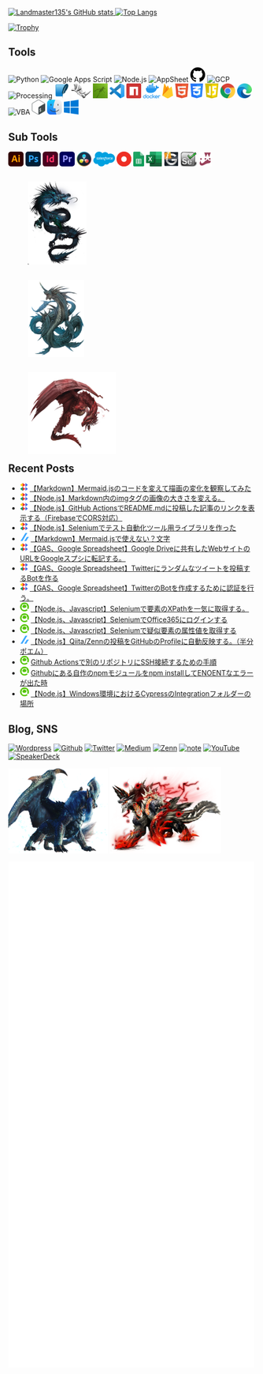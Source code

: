 <!-- - 👋 Hi, I’m @Landmaster135
- 👀 I’m interested in ...
- 🌱 I’m currently learning ...
- 💞️ I’m looking to collaborate on ...
- 📫 How to reach me ... -->

<!---
Landmaster135/Landmaster135 is a ✨ special ✨ repository because its `README.md` (this file) appears on your GitHub profile.
You can click the Preview link to take a look at your changes.
--->

<!-- No stylesheet execept github-markdown-css is readable in GitHub -->
<!-- <link href="style/main.css" rel="stylesheet"></link> -->

<p align="left">
  <a href="https://github.com/anuraghazra/github-readme-stats">
    <img height="150.2em" alt="Landmaster135's GitHub stats" src="https://github-readme-stats.vercel.app/api/?username=Landmaster135&theme=tokyonight&show_icons=true" />
  </a>
  <a href="https://github.com/anuraghazra/github-readme-stats">
    <img height="150.2em" alt="Top Langs" src="https://github-readme-stats.vercel.app/api/top-langs/?username=Landmaster135&layout=compact&theme=tokyonight" />
  </a>
</p>
<p>
  <a href="https://github.com/ryo-ma/github-profile-trophy">
    <img height="100.2em" alt="Trophy" src="https://github-profile-trophy.vercel.app/?username=Landmaster135&theme=dracula&column=7" />
  </a>
</p>

## Tools
<p align="left">
<!--[START IMAGE LIST]-->
  <img height="30.2em" alt="Python" src="https://www.vectorlogo.zone/logos/python/python-icon.svg">
  <img height="30.2em" alt="Google Apps Script" src="https://upload.wikimedia.org/wikipedia/commons/2/2f/Google_Apps_Script.svg">
  <img height="30.2em" alt="Node.js" src="https://www.vectorlogo.zone/logos/nodejs/nodejs-icon.svg">
  <img height="30.2em" alt="AppSheet" src="https://upload.wikimedia.org/wikipedia/commons/5/52/AppSheet_Logo.svg">
  <img height="30.2em" alt="GitHub" src="img/Tools/github.png">
  <img height="30.2em" alt="GCP" src="https://www.vectorlogo.zone/logos/google_cloud/google_cloud-icon.svg">
  <img height="30.2em" alt="Processing" src="https://upload.wikimedia.org/wikipedia/commons/5/59/Processing_Logo_Clipped.svg">
  <img height="30.2em" alt="Sqlite" src="img/Tools/sqlite.png">
  <img height="30.2em" alt="Rhinoceros" src="img/Tools/rhinoceros.png">
  <img height="30.2em" alt="Grasshopper" src="img/Tools/grasshopper.jpg">
  <img height="30.2em" alt="Visual Studio Code" src="img/Tools/vscode.png">
  <img height="30.2em" alt="npm" src="img/Tools/npm.svg">
  <img height="30.2em" alt="Docker" src="img/Tools/docker.png">
  <img height="30.2em" alt="Firebase" src="img/Tools/firebase.png">
  <img height="30.2em" alt="HTML" src="img/Tools/html.png">
  <img height="30.2em" alt="CSS" src="img/Tools/css.png">
  <img height="30.2em" alt="JavaScript" src="img/Tools/javascript.png">
  <img height="30.2em" alt="Google Chrome" src="img/Tools/chrome.png">
  <img height="30.2em" alt="Microsoft Edge" src="img/Tools/edge.png">
  <img height="30.2em" alt="VBA" src="https://www.vectorlogo.zone/logos/microsoft_vb/microsoft_vb-icon.svg">
  <img height="30.2em" alt="Bash" src="img/Tools/bash.png">
  <img height="30.2em" alt="MacOS" src="img/Tools/macos.png">
  <img height="30.2em" alt="Windows" src="img/Tools/windows.png">
<!--[END IMAGE LIST]-->
</p>

## Sub Tools
<p align="left">
<!--[START IMAGE LIST]-->
  <img height="30.2em" alt="Illustrator" src="img/subTools/adobeIllustrator.png">
  <img height="30.2em" alt="Photoshop" src="img/subTools/adobePhotoshop.png">
  <img height="30.2em" alt="InDesign" src="img/subTools/adobeIndesign.png">
  <img height="30.2em" alt="Premiere Pro" src="img/subTools/adobePremierepro.png">
  <img height="30.2em" alt="Davinci Resolve" src="img/subTools/davinciResolve.png">
  <img height="30.2em" alt="Salesforce" src="img/subTools/salesforce.png">
  <img height="30.2em" alt="OutSystems" src="img/subTools/outsystems.png">
  <img height="30.2em" alt="Google Spreadsheet" src="img/subTools/gss.png">
  <img height="30.2em" alt="Excel" src="img/subTools/excel.png">
  <img height="30.2em" alt="Midas iGen" src="img/subTools/midasigen.png">
  <img height="30.2em" alt="Selenium" src="img/subTools/selenium.png">
  <img height="30.2em" alt="Jest" src="img/subTools/jest.png">
<!--[END IMAGE LIST]-->
</p>

<!-- DECORATION IMAGE -->
<div>
<!--[START DECOIMAGE LIST]-->
  <figure style="float:left;">
    <img width="28%" alt="Dragon" src="img/Decoration/dragon_01.png">
  </figure>
  <figure style="float:left;">
    <img width="27%" alt="Leviathan" src="img/Decoration/leviathan_02.png">
  </figure>
  <figure style="float:left;">
    <img width="42%" alt="Wyvern" src="img/Decoration/dragon_05.png">
  </figure>
<!--[END DECOIMAGE LIST]-->
</div>

## Recent Posts

<!--[START POSTS LIST]-->
- ![](img/endorphinbath.png) [【Markdown】Mermaid.jsのコードを変えて描画の変化を観察してみた](https://www.endorphinbath.com/mermaid-drawing-variation-by-code/)
- ![](img/endorphinbath.png) [【Node.js】Markdown内のimgタグの画像の大きさを変える。](https://www.endorphinbath.com/nodejs-markdown-scale-image/)
- ![](img/endorphinbath.png) [【Node.js】GitHub ActionsでREADME.mdに投稿した記事のリンクを表示する（FirebaseでCORS対応）](https://www.endorphinbath.com/nodejs-readme-display-feed/)
- ![](img/endorphinbath.png) [【Node.js】Seleniumでテスト自動化ツール用ライブラリを作った](https://www.endorphinbath.com/nodejs-selenium-auto-test-library/)
- ![](img/zenn.png) [【Markdown】Mermaid.jsで使えない？文字](https://zenn.dev/kinkinbeer135ml/articles/f08ce790091aca)
- ![](img/endorphinbath.png) [【GAS、Google Spreadsheet】Google Driveに共有したWebサイトのURLをGoogleスプシに転記する。](https://www.endorphinbath.com/gas-webclip-to-gss/)
- ![](img/endorphinbath.png) [【GAS、Google Spreadsheet】Twitterにランダムなツイートを投稿するBotを作る](https://www.endorphinbath.com/gas-twitter-bot-random-tweet/)
- ![](img/endorphinbath.png) [【GAS、Google Spreadsheet】TwitterのBotを作成するために認証を行う。](https://www.endorphinbath.com/gas-twitter-bot-authorize/)
- ![](img/qiita.png) [【Node.js、Javascript】Seleniumで要素のXPathを一気に取得する。](https://qiita.com/Landmaster135/items/3bf54fad9d1c72b1674d)
- ![](img/qiita.png) [【Node.js、Javascript】SeleniumでOffice365にログインする](https://qiita.com/Landmaster135/items/9d0064e86d42297ea84b)
- ![](img/qiita.png) [【Node.js、Javascript】Seleniumで疑似要素の属性値を取得する](https://qiita.com/Landmaster135/items/c0f26163950425c50167)
- ![](img/zenn.png) [【Node.js】Qiita/Zennの投稿をGitHubのProfileに自動反映する。（半分ポエム）](https://zenn.dev/kinkinbeer135ml/articles/968c7f8a5f0767)
- ![](img/qiita.png) [Github Actionsで別のリポジトリにSSH接続するための手順](https://qiita.com/Landmaster135/items/f426b499411fbd8dbe90)
- ![](img/qiita.png) [Githubにある自作のnpmモジュールをnpm installしてENOENTなエラーが出た時](https://qiita.com/Landmaster135/items/2cff3d8673a07cb4ea93)
- ![](img/qiita.png) [【Node.js】Windows環境におけるCypressのIntegrationフォルダーの場所](https://qiita.com/Landmaster135/items/e8ebf5bda349f731cf1e)
<!--[END POSTS LIST]-->

## Blog, SNS

<p>
  <a href="https://www.endorphinbath.com" target="_blank"><img alt="Wordpress" src="https://img.shields.io/badge/Wordpress-21759B.svg?&style=flat&logo=Wordpress&logoColor=white" /></a>
  <a href="https://github.com/Landmaster135" target="_blank"><img alt="Github" src="https://img.shields.io/badge/GitHub-%2312100E.svg?&style=flat&logo=Github&logoColor=white" /></a>
  <a href="https://twitter.com/penguinbeer1351" target="_blank"><img alt="Twitter" src="https://img.shields.io/badge/twitter-%231DA1F2.svg?&style=flat&logo=twitter&logoColor=white" /></a>
  <a href="https://qiita.com/Landmaster135" target="_blank"><img alt="Medium" src="https://img.shields.io/badge/qiita-55C500.svg?&style=flat&logo=qiita&logoColor=white" /></a>
  <a href="https://zenn.dev/kinkinbeer135ml" target="_blank"><img alt="Zenn" src="https://img.shields.io/badge/Zenn-3EA8FF.svg?&style=flat&logo=Zenn&logoColor=white" /></a>
  <a href="https://note.com/kinkinbeer135ml" target="_blank"><img alt="note" src="https://img.shields.io/badge/note-41C9B4.svg?&style=flat&logo=note&logoColor=white" /></a>
  <a href="https://www.youtube.com/channel/UC95FIAkqzrjyVlg1uWdYzlw" target="_blank"><img alt="YouTube" src="https://img.shields.io/badge/YouTube-FF0000.svg?style=flat&logo=YouTube&logoColor=white" /></a>
  <a href="https://speakerdeck.com/kinkinbeer135ml" target="_blank"><img alt="SpeakerDeck" src="https://img.shields.io/badge/SpeakerDeck-009287.svg?style=flat&logo=SpeakerDeck&logoColor=white" /></a>
</p>

<!-- DECORATION IMAGE -->
<div style="position:relative;">
<!--[START DECOIMAGE LIST]-->
  <p style="text-align:justify;">
    <img width="40%" alt="Lunastra" src="img/Decoration/mh_09.png" style="display:inline;">
  <a style="content:"　　";"></a>
    <img width="45%" alt="Zinogre" src="img/Decoration/mh_07.png" style="display:inline;">
  </p>
<!--   <figure style="float:left;">
    <img width="40%" alt="Lunastra" src="img/Decoration/mh_09.png">
  </figure>
  <figure style="float:left; position:absolute; right:0;">
    <img width="45%" alt="Zinogre" src="img/Decoration/mh_07.png">
  </figure> -->
<!--[END DECOIMAGE LIST]-->
</div>

<p align="left">
  <img alt="🐧" src="https://github.com/Landmaster135/Landmaster135/blob/main/github-metrics.svg">
</p>

